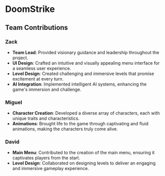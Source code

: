 # DoomStrike

## Team Contributions

### Zack
- **Team Lead**: Provided visionary guidance and leadership throughout the project.
- **UI Design**: Crafted an intuitive and visually appealing menu interface for a seamless user experience.
- **Level Design**: Created challenging and immersive levels that promise excitement at every turn.
- **AI Integration**: Implemented intelligent AI systems, enhancing the game's immersion and challenge.

### Miguel
- **Character Creation**: Developed a diverse array of characters, each with unique traits and characteristics.
- **Animations**: Brought life to the game through captivating and fluid animations, making the characters truly come alive.

### David
- **Main Menu**: Contributed to the creation of the main menu, ensuring it captivates players from the start.
- **Level Design**: Collaborated on designing levels to deliver an engaging and immersive gameplay experience.
